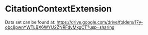 # CitationContextExtension
Data set can be found at: https://drive.google.com/drive/folders/17y-obc8pwnYWTLBX6WYU2ZNRFdvMxgCT?usp=sharing
